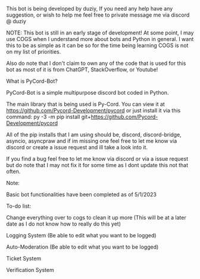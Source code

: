This bot is being developed by duziy, If you need any help have any suggestion, or wish to help me feel free to private message me via discord @ duziy

NOTE: This bot is still in an early stage of development! At some point, I may use COGS when I understand more about bots and Python in general. I want this to be as simple as it can be so for the time being learning COGS is not on my list of priorities.

Also do note that I don't claim to own any of the code that is used for this bot as most of it is from ChatGPT, StackOverflow, or Youtube!

What is PyCord-Bot?

PyCord-Bot is a simple multipurpose discord bot coded in Python.

The main library that is being used is Py-Cord. 
You can view it at https://github.com/Pycord-Development/pycord or just install it via this command: 
py -3 -m pip install git+https://github.com/Pycord-Development/pycord

All of the pip installs that I am using should be, discord, discord-bridge, asyncio, asyncpraw and if im missing one feel free to let me know via discord or create a issue request and ill take a look into it. 

If you find a bug feel free to let me know via discord or via a issue request but do note that I may not fix it for some time as I dont update this not that often.

Note:

Basic bot functionalities have been completed as of 5/1/2023

To-do list:

Change everything over to cogs to clean it up more (This will be at a later date as I do not know how to really do this yet)

Logging System (Be able to edit what you want to be logged)

Auto-Moderation (Be able to edit what you want to be logged)

Ticket System

Verification System
